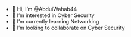 - 👋 Hi, I’m @AbdulWahab44
- 👀 I’m interested in Cyber Security
- 🌱 I’m currently learning Networking
- 💞️ I’m looking to collaborate on Cyber Security

<!---
AbdulWahab44/AbdulWahab44 is a ✨ special ✨ repository because its `README.md` (this file) appears on your GitHub profile.
You can click the Preview link to take a look at your changes.
--->
